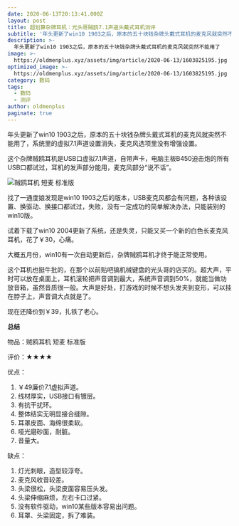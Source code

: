 ```yaml
---
date: 2020-06-13T20:13:41.000Z
layout: post
title: 超划算杂牌耳机：光头哥贼鸥7.1声道头戴式耳机测评
subtitle: '年头更新了win10 1903之后，原本的五十块钱杂牌头戴式耳机的麦克风就突然不能用了'
description: >-
  年头更新了win10 1903之后，原本的五十块钱杂牌头戴式耳机的麦克风就突然不能用了
image: >-
  https://oldmenplus.xyz/assets/img/article/2020-06-13/1603825195.jpg
optimized_image: >-
  https://oldmenplus.xyz/assets/img/article/2020-06-13/1603825195.jpg
category: 数码
tags:
  - 数码
  - 测评
author: oldmenplus
paginate: true
---
```

年头更新了win10 1903之后，原本的五十块钱杂牌头戴式耳机的麦克风就突然不能用了，系统里的虚拟7.1声道设置消失，麦克风选项里没有增强设置。

这个杂牌贼鸥耳机是USB口虚拟7.1声道，自带声卡，电脑主板B450迫击炮的所有USB口都试过，耳机的发声部分能用，麦克风部分“说不话”。

![贼鸥耳机 短麦 标准版](https://oldmenplus.xyz/assets/img/article/2020-06-13/1603825196.jpg)

找了一通度娘发现是win10 1903之后的版本，USB麦克风都会有问题，各种该设置、换驱动、换接口都试过，失败，没有一定成功的简单解决办法，只能装别的win10版。

试着下载了win10 2004更新了系统，还是失灵，只能又买一个新的白色长麦克风耳机，花了￥30，心痛。

大概五月份，win10有一次自动更新后，杂牌贼鸥耳机才终于能正常使用。

这个耳机也挺牛批的，在那个以前贴吧搞机械键盘的光头哥的店买的。超大声，平时可以放在桌面上，耳机滚轮把声音调到最大，系统声音调到50%，就能当做功放音箱，虽然音质很一般。大声是好处，打游戏的时候不想头发夹到变形，可以挂在脖子上，声音调大点就是了。

现在还降价到￥39，扎铁了老心。

**总结**

物品：贼鸥耳机 短麦 标准版

评价：★★★★

优点：
1. ￥49廉价7.1虚拟声道。
2. 线材厚实，USB接口有镀层。
3. 有抗干扰环。
4. 整体结实无明显接合缝隙。
5. 耳罩皮面、海绵很柔软。
6. 哑光磨砂面，耐脏。
7. 音量大。

缺点：
1. 灯光刺眼，造型较浮夸。
2. 麦克风收音较差。
3. 头梁很松，头梁皮面容易压头发。
4. 头梁伸缩麻烦，左右卡口过紧。
5. 没有软件驱动，win10某些版本容易出问题。
6. 耳罩、头梁固定，拆了难装。